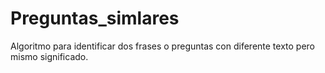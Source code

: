 # Preguntas_simlares
Algoritmo para identificar dos frases o preguntas con diferente texto pero mismo significado.
